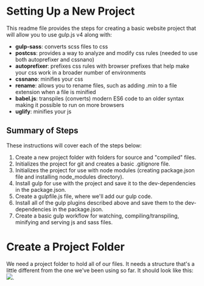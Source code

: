 # Setting Up a New Project

This readme file provides the steps for creating a basic website project that will allow you to use gulp.js v4 along with:
- **gulp-sass**: converts scss files to css
- **postcss**: provides a way to analyze and modify css rules (needed to use both autoprefixer and cssnano)
- **autoprefixer**: prefixes css rules with browser prefixes that help make your css work in a broader number of environments
- **cssnano**: minifies your css
- **rename**: allows you to rename files, such as adding .min to a file extension when a file is minified
- **babel.js**: transpiles (converts) modern ES6 code to an older syntax making it possible to run on more browsers
- **uglify**: minifies your js

## Summary of Steps

These instructions will cover each of the steps below:

1. Create a new project folder with folders for source and "compiled" files.
2. Initializes the project for git and creates a basic .gitignore file.
3. Initializes the project for use with node modules (creating package.json file and installing node_modules directory).
4. Install gulp for use with the project and save it to the dev-dependencies in the package.json.
5. Create a gulpfile.js file, where we'll add our gulp code.
6. Install all of the gulp plugins described above and save them to the dev-dependencies in the package.json.
7. Create a basic gulp workflow for watching, compiling/transpiling, minifying and serving js and sass files.

# Create a Project Folder

We need a project folder to hold all of our files.  It needs a structure that's a little different from the one we've been using so far.  It should look like this:
![](assets/img/folder.png).

